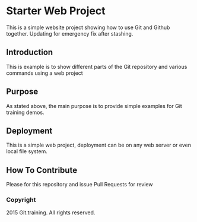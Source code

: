 # Starter Web Project

This is a simple website project
showing how to use Git and Github together. 
Updating for emergency fix after stashing.

## Introduction

This is example is to show different parts
of the Git repository and various commands
using a web project

## Purpose

As stated above, the main purpose is to
provide simple examples for Git training
demos.

## Deployment

This is a simple web project, deployment
can be on any web server or even local
file system.

## How To Contribute

Please for this repository and issue Pull Requests for review

### Copyright

2015 Git.training. All rights reserved.
